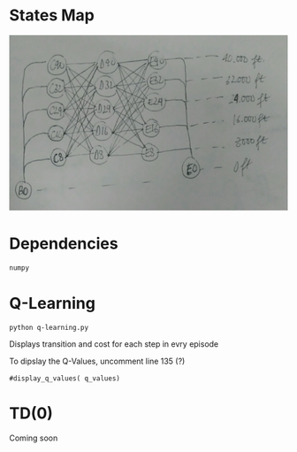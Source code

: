 # States Map
![States_Map_Pic](https://github.com/dosssman/gym-tansaku/blob/master/states_map.jpg?raw=true)
# Dependencies
```
numpy
```
# Q-Learning
```
python q-learning.py
```
Displays transition and cost for each step in evry episode

To dipslay the Q-Values, uncomment line 135 (?)
```
#display_q_values( q_values)
```
# TD(0)
Coming soon
